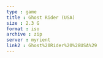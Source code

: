 ```yaml
---
type : game
title : Ghost Rider (USA)
size : 2.3 G
format : iso
archive : zip
server : myrient
link2 : Ghost%20Rider%20%28USA%29
---
```

